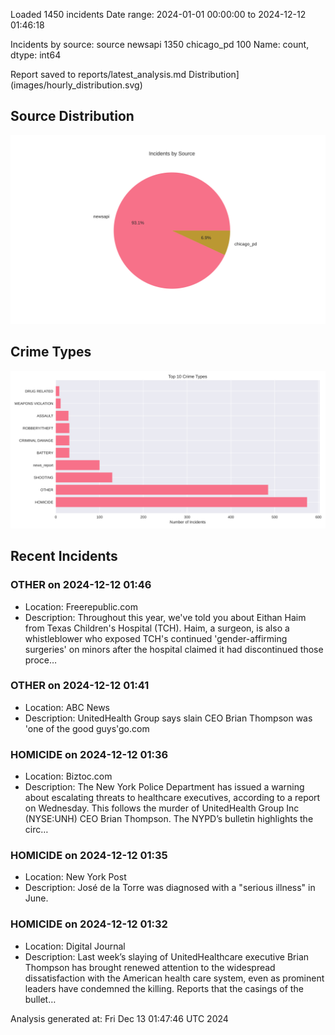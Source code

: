 
Loaded 1450 incidents
Date range: 2024-01-01 00:00:00 to 2024-12-12 01:46:18

Incidents by source:
source
newsapi       1350
chicago_pd     100
Name: count, dtype: int64

Report saved to reports/latest_analysis.md
Distribution](images/hourly_distribution.svg)

## Source Distribution
![Source Distribution](images/source_distribution.svg)

## Crime Types
![Crime Types](images/crime_types.svg)

## Recent Incidents

### OTHER on 2024-12-12 01:46
- Location: Freerepublic.com
- Description: Throughout this year, we've told you about Eithan Haim from Texas Children's Hospital (TCH). Haim, a surgeon, is also a whistleblower who exposed TCH's continued 'gender-affirming surgeries' on minors after the hospital claimed it had discontinued those proce…


### OTHER on 2024-12-12 01:41
- Location: ABC News
- Description: UnitedHealth Group says slain CEO Brian Thompson was 'one of the good guys'go.com


### HOMICIDE on 2024-12-12 01:36
- Location: Biztoc.com
- Description: The New York Police Department has issued a warning about escalating threats to healthcare executives, according to a report on Wednesday. This follows the murder of UnitedHealth Group Inc (NYSE:UNH) CEO Brian Thompson. The NYPD’s bulletin highlights the circ…


### HOMICIDE on 2024-12-12 01:35
- Location: New York Post
- Description: José de la Torre was diagnosed with a "serious illness" in June.


### HOMICIDE on 2024-12-12 01:32
- Location: Digital Journal
- Description: Last week’s slaying of UnitedHealthcare executive Brian Thompson has brought renewed attention to the widespread dissatisfaction with the American health care system, even as prominent leaders have condemned the killing. Reports that the casings of the bullet…

Analysis generated at: Fri Dec 13 01:47:46 UTC 2024
